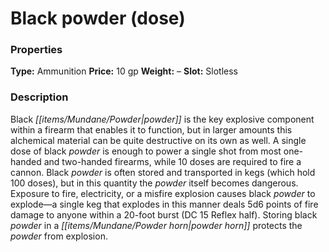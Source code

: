 ﻿---
Title: "Black powder (dose)"
Type: "Ammunition"
Price: "10 gp"
Weight: "–"
Slot: "Slotless"
Description: |
  "Black powder is the key explosive component within a firearm that enables it to function, but in larger amounts this alchemical material can be quite destructive on its own as well. A single dose of black powder is enough to power a single shot from most one-handed and two-handed firearms, while 10 doses are required to fire a cannon. Black powder is often stored and transported in kegs (which hold 100 doses), but in this quantity the powder itself becomes dangerous. Exposure to fire, electricity, or a misfire explosion causes black powder to explode—a single keg that explodes in this manner deals 5d6 points of fire damage to anyone within a 20-foot burst (DC 15 Reflex half). Storing black powder in a powder horn protects the powder from explosion."
Sources: "['Ultimate Combat', 'Ultimate Equipment']"
---

# Black powder (dose)

### Properties

**Type:** Ammunition **Price:** 10 gp **Weight:** – **Slot:** Slotless

### Description

Black _[[items/Mundane/Powder|powder]]_ is the key explosive component within a firearm that enables it to function, but in larger amounts this alchemical material can be quite destructive on its own as well. A single dose of black _powder_ is enough to power a single shot from most one-handed and two-handed firearms, while 10 doses are required to fire a cannon. Black _powder_ is often stored and transported in kegs (which hold 100 doses), but in this quantity the _powder_ itself becomes dangerous. Exposure to fire, electricity, or a misfire explosion causes black _powder_ to explode—a single keg that explodes in this manner deals 5d6 points of fire damage to anyone within a 20-foot burst (DC 15 Reflex half). Storing black _powder_ in a _[[items/Mundane/Powder horn|powder horn]]_ protects the _powder_ from explosion.


